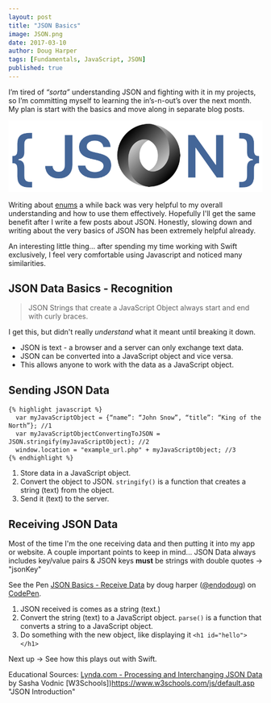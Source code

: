```yaml
---
layout: post
title: "JSON Basics"
image: JSON.png
date: 2017-03-10
author: Doug Harper
tags: [Fundamentals, JavaScript, JSON]
published: true
---
```



I’m tired of *“sorta”* understanding JSON and fighting with it in my projects, so I’m committing myself to learning the in’s-n-out’s over the next month.  My plan is start with the basics and move along in separate blog posts.

![JSON Basics](/images/JSON.png "JSON Basics Header Image")

Writing about [enums](https://endodoug.github.io/blog/exploring-enums "Exploring Enums") a while back was very helpful to my overall understanding and how to use them effectively.  Hopefully I'll get the same benefit after I write a few posts about JSON.  Honestly, slowing down and writing about the very basics of JSON has been extremely helpful already. 


An interesting little thing… after spending my time working with Swift exclusively, I feel very comfortable using Javascript and noticed many similarities. 


## JSON Data Basics - Recognition

>JSON Strings that create a JavaScript Object always start and end with curly braces.  

I get this, but didn't really *understand* what it meant until breaking it down.

- JSON is text - a browser and a server can only exchange text data.  
- JSON can be converted into a JavaScript object and vice versa.
- This allows anyone to work with the data as a JavaScript object.

## Sending JSON Data

    {% highlight javascript %}
      var myJavaScriptObject = {“name”: “John Snow”, “title”: “King of the North”}; //1
      var myJavaScriptObjectConvertingToJSON = JSON.stringify(myJavaScriptObject); //2
      window.location = "example_url.php" + myJavaScriptObject; //3
    {% endhighlight %}

1. Store data in a JavaScript object.
2. Convert the object to JSON. `stringify()` is a function that creates a string (text) from the object.
3. Send it (text) to the server.

## Receiving JSON Data

Most of the time I'm the one receiving data and then putting it into my app or website.  A couple important points to keep in mind... JSON Data always includes key/value pairs & JSON keys **must** be strings with double quotes -> "jsonKey"

<p data-height="182" data-theme-id="0" data-slug-hash="VpbLJM" data-default-tab="js" data-user="endodoug" data-embed-version="2" data-pen-title="JSON Basics - Receive Data" class="codepen">See the Pen <a href="http://codepen.io/endodoug/pen/VpbLJM/">JSON Basics - Receive Data</a> by doug harper (<a href="http://codepen.io/endodoug">@endodoug</a>) on <a href="http://codepen.io">CodePen</a>.</p>
<script async src="https://production-assets.codepen.io/assets/embed/ei.js"></script>

1. JSON received is comes as a string (text.)
2. Convert the string (text) to a JavaScript object. `parse()` is a function that converts a string to a JavaScript object.
3. Do something with the new object, like displaying it `<h1 id="hello"></h1>`

Next up -> See how this plays out with Swift.

Educational Sources:
[Lynda.com - Processing and Interchanging JSON Data](https://www.lynda.com/Web-Development-tutorials/Processing-Interchanging-JSON-Data/560344-2.html "Processing JSON via Lynda.com") by Sasha Vodnic
[W3Schools])https://www.w3schools.com/js/default.asp "JSON Introduction"
